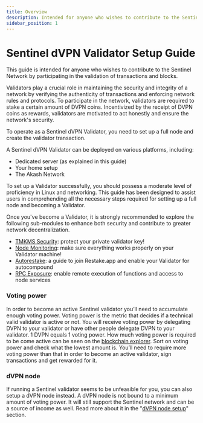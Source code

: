 ```yaml
---
title: Overview
description: Intended for anyone who wishes to contribute to the Sentinel Network by participating in the validation of transactions and blocks.
sidebar_position: 1
---
```


# Sentinel dVPN Validator Setup Guide

This guide is intended for anyone who wishes to contribute to the Sentinel Network by participating in the validation of transactions and blocks.

Validators play a crucial role in maintaining the security and integrity of a network by verifying the authenticity of transactions and enforcing network rules and protocols. To participate in the network, validators are required to stake a certain amount of DVPN coins. Incentivized by the receipt of DVPN coins as rewards, validators are motivated to act honestly and ensure the network's security.

To operate as a Sentinel dVPN Validator, you need to set up a full node and create the validator transaction.

A Sentinel dVPN Validator can be deployed on various platforms, including:
- Dedicated server (as explained in this guide)
- Your home setup
- The Akash Network

To set up a Validator successfully, you should possess a moderate level of proficiency in Linux and networking. This guide has been designed to assist users in comprehending all the necessary steps required for setting up a full node and becoming a Validator.

Once you've become a Validator, it is strongly recommended to explore the following sub-modules to enhance both security and contribute to greater network decentralization.
- [TMKMS Security](/validator-setup/category/tmkms-security): protect your private validator key!
- [Node Monitoring](/node-monitoring): make sure everything works properly on your Validator machine!
- [Autorestake](/validator-setup/category/restake-app-setup): a guide to join Restake.app and enable your Validator for autocompound
- [RPC Exposure](/validator-setup/category/rpc-exposure): enable remote execution of functions and access to node services

### Voting power

In order to become an active Sentinel validator you’ll need to accumulate enough voting power. Voting power is the metric that decides if a technical valid validator is active or not. You will receive voting power by delegating DVPN to your validator or have other people delegate DVPN to your validator. 1 DVPN equals 1 voting power. How much voting power is required to be come active can be seen on the [blockchain explorer](https://www.mintscan.io/sentinel/validators). Sort on voting power and check what the lowest amount is. You’ll need to require more voting power than that in order to become an active validator, sign transactions and get rewarded for it.

### dVPN node

If running a Sentinel validator seems to be unfeasible for you, you can also setup a dVPN node instead. A dVPN node is not bound to a minimum amount of voting power. It will still support the Sentinel network and can be a source of income as well. Read more about it in the "[dVPN node setup](https://docs.sentinel.co/node-setup)" section.